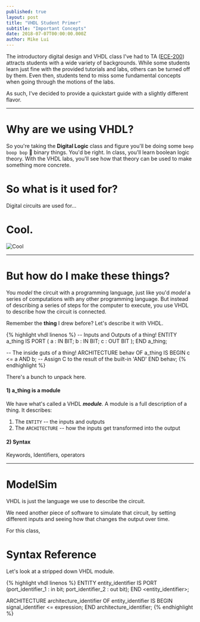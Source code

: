 ```yaml
---
published: true
layout: post
title: "VHDL Student Primer"
subtitle: "Important Concepts"
date: 2018-07-07T00:00:00.000Z
author: Mike Lui
---
```


The introductory digital design and VHDL class I've had to TA ([ECE-200][ece200]) attracts students
with a wide variety of backgrounds.
While some students learn just fine with the provided tutorials and labs,
others can be turned off by them.
Even then, students tend to miss some fundamental concepts when going through the
motions of the labs.

As such, I've decided to provide a quickstart guide with a slightly different flavor.

[ece200]: http://catalog.drexel.edu/coursedescriptions/quarter/undergrad/ece/

-----------

# Why are we using VHDL?

So you're taking the **Digital Logic** class and figure you'll be doing some `beep boop bop` 🤖 binary things.
You'd be right.
In class, you'll learn boolean logic theory.
With the VHDL labs, you'll see how that theory can be used to make something more concrete.

# So what is it used for?

Digital circuits are used for...

# Cool.

![Cool](https://i.imgflip.com/1oq3ej.jpg)

-----------

# But how do I make these things?

You *model* the circuit with a programming language,
just like you'd *model* a series of computations with any other programming language.
But instead of describing a series of steps for the computer to execute,
you use VHDL to describe how the circuit is connected.

Remember the **thing** I drew before?
Let's describe it with VHDL.

{% highlight vhdl linenos %}
-- Inputs and Outputs of a thing!
ENTITY a_thing IS
    PORT ( a : IN BIT;
           b : IN BIT;
           c : OUT BIT
         );
END a_thing;

-- The inside guts of a thing!
ARCHITECTURE behav OF a_thing IS
BEGIN
    c <= a AND b; -- Assign C to the result of the built-in 'AND'
END behav;
{% endhighlight %}

There's a bunch to unpack here.

#### 1) a_thing is a module

We have what's called a VHDL ***module***.
A module is a full description of a thing.
It describes:
  1. The `ENTITY` -- the inputs and outputs
  2. The `ARCHITECTURE` -- how the inputs get transformed into the output

#### 2) Syntax

Keywords, Identifiers, operators

-----------

# ModelSim

VHDL is just the language we use to describe the circuit.

We need another piece of software to simulate that circuit,
by setting different inputs and seeing how that changes the output over time.

For this class,

# Syntax Reference

Let's look at a stripped down VHDL module.

{% highlight vhdl linenos %}
ENTITY entity_identifier IS
    PORT (port_identifier_1 : in bit; port_identifier_2 : out bit);
END <entity_identifier>;

ARCHITECTURE architecture_identifier OF entity_identifier IS
BEGIN
    signal_identifier <= expression;
END architecture_identifier;
{% endhighlight %}

